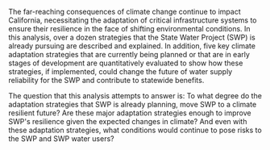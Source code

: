 <!-- THIS PAGE IS AN EXAMPLE, FOR INTERNAL USE ONLY 2024 07 11 -->
<!-- Introduction -->
The far-reaching consequences of climate change continue to impact California, necessitating the adaptation of critical infrastructure systems to ensure their resilience in the face of shifting environmental conditions. In this analysis, over a dozen strategies that the State Water Project (SWP) is already pursuing are described and explained. In addition, five key climate adaptation strategies that are currently being planned or that are in early stages of development are quantitatively evaluated to show how these strategies, if implemented, could change the future of water supply reliability for the SWP and contribute to statewide benefits.

The question that this analysis attempts to answer is: To what degree do the adaptation strategies that SWP is already planning, move SWP to a climate resilient future? Are these major adaptation strategies enough to improve SWP's resilience given the expected changes in climate? And even with these adaptation strategies, what conditions would continue to pose risks to the SWP and SWP water users?
